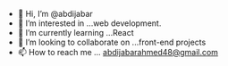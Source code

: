 - 👋 Hi, I’m @abdijabar
- 👀 I’m interested in ...web development.
- 🌱 I’m currently learning ...React
- 💞️ I’m looking to collaborate on ...front-end projects
- 📫 How to reach me ... abdijabarahmed48@gmail.com

<!---
amiraidid/amiraidid is a ✨ special ✨ repository because its `README.md` (this file) appears on your GitHub profile.
You can click the Preview link to take a look at your changes.
--->

